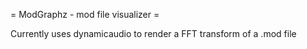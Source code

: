 = ModGraphz - mod file visualizer =

Currently uses dynamicaudio to render a FFT transform of a .mod file

